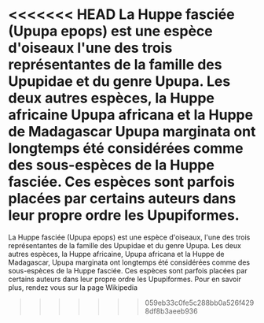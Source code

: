 <<<<<<< HEAD
La **Huppe fasciée** (Upupa epops) est une espèce d'oiseaux l'une des trois représentantes de la famille des Upupidae et du genre Upupa. 
Les deux autres espèces, la Huppe africaine Upupa africana et la **Huppe de Madagascar** Upupa marginata ont longtemps été considérées comme des sous-espèces de la Huppe fasciée. 
Ces espèces sont parfois placées par certains auteurs dans leur propre ordre les Upupiformes.
=======
La Huppe fasciée (Upupa epops) est une espèce d'oiseaux, l'une des trois représentantes de la famille des Upupidae et du genre Upupa.
Les deux autres espèces, la Huppe africaine, Upupa africana et la Huppe de Madagascar, Upupa marginata ont longtemps été considérées comme des sous-espèces de la Huppe fasciée.
Ces espèces sont parfois placées par certains auteurs dans leur propre ordre les Upupiformes.
Pour en savoir plus, rendez vous sur la page Wikipedia
>>>>>>> 059eb33c0fe5c288bb0a526f4298df8b3aeeb936
